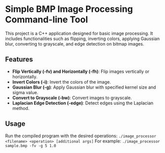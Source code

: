 # Simple BMP Image Processing Command-line Tool

This project is a C++ application designed for basic image processing. It includes functionalities such as flipping, inverting colors, applying Gaussian blur, converting to grayscale, and edge detection on bitmap images.

## Features

- **Flip Vertically (-fv) and Horizontally (-fh)**: Flip images vertically or horizontally.
- **Invert Colors (-i)**: Invert the colors of the image.
- **Gaussian Blur (-g)**: Apply Gaussian blur with specified kernel size and sigma value.
- **Convert to Grayscale (-bw)**: Convert images to grayscale.
- **Laplacian Edge Detection (-edge)**: Detect edges using the Laplacian method.

## Usage

Run the compiled program with the desired operations:
```./image_processor <filename> <operation> [additional args]```
For example:
```./image_processor sample.bmp -fv -g 5 1.0```
